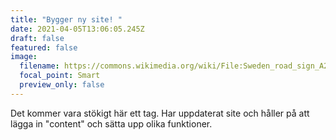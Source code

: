 ```yaml
---
title: "Bygger ny site! "
date: 2021-04-05T13:06:05.245Z
draft: false
featured: false
image:
  filename: https://commons.wikimedia.org/wiki/File:Sweden_road_sign_A20.svg
  focal_point: Smart
  preview_only: false
---
```

Det kommer vara stökigt här ett tag. Har uppdaterat site och håller på att lägga in "content" och sätta upp olika funktioner.